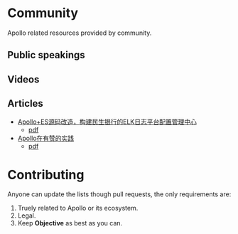 # Community
Apollo related resources provided by community.

## Public speakings

## Videos

## Articles

* [Apollo+ES源码改造，构建民生银行的ELK日志平台配置管理中心](https://mp.weixin.qq.com/s/VHugn0vgNu4m56V49geC4w)
  * [pdf](articles/apollo-es-in-cmbc.pdf)
* [Apollo在有赞的实践](https://mp.weixin.qq.com/s/Ge14UeY9Gm2Hrk--E47eJQ)
  * [pdf](articles/apollo-in-youzan.pdf)

# Contributing
Anyone can update the lists though pull requests, the only requirements are: 
1. Truely related to Apollo or its ecosystem.
1. Legal.
1. Keep **Objective** as best as you can.
